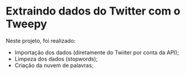 # Extraindo dados do Twitter com o Tweepy

Neste projeto, foi realizado:

  - Importação dos dados (diretamente do Twiiter por conta da API);
  - Limpeza dos dados (stopwords);
  - Criação da nuvem de palavras;
